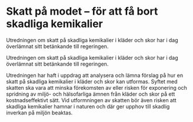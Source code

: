 # Skatt på modet – för att få bort skadliga kemikalier

Utredningen om skatt på skadliga kemikalier i kläder och skor har i dag överlämnat sitt betänkande till regeringen.

Utredningen om skatt på skadliga kemikalier i kläder och skor har i dag överlämnat sitt betänkande till regeringen.

Utredningen har haft i uppdrag att analysera och lämna förslag på
hur en skatt på skadliga kemikalier i kläder och skor kan utformas.
Syftet med skatten ska vara att minska förekomsten av eller risken
för exponering och spridning av miljö- och hälsofarliga ämnen från
kläder och skor på ett kostnadseffektivt sätt. Vid utformningen av
skatten bör även risken att skadliga kemikalier hamnar i naturen och
där ger upphov till skadlig inverkan på miljön beaktas.
